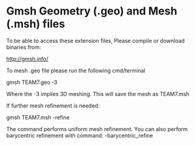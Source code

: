 # Gmsh Geometry (.geo) and Mesh (.msh) files

To be able to access these extension files,
Please compile or download binaries from:

http://gmsh.info/

To mesh .geo file please run the following cmd/terminal 

gmsh TEAM7.geo -3 

Where the -3 implies 3D meshing. This will save the mesh as TEAM7.msh

If further mesh refinement is needed: 

gmsh TEAM7.msh -refine  

The command performs uniform mesh refinement. 
You can also perform barycentric refinement with command: -barycentric_refine

